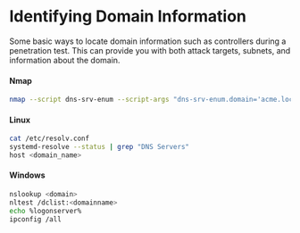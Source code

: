 # Identifying Domain Information

Some basic ways to locate domain information such as controllers during a penetration test. This can provide you with both attack targets, subnets, and information about the domain.&#x20;

#### Nmap

```bash
nmap --script dns-srv-enum --script-args "dns-srv-enum.domain='acme.local'"
```

#### Linux

```bash
cat /etc/resolv.conf
systemd-resolve --status | grep "DNS Servers"
host <domain_name>
```

#### Windows

```bash
nslookup <domain>
nltest /dclist:<domainname>
echo %logonserver%
ipconfig /all
```
